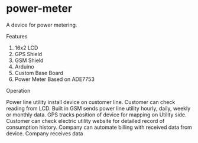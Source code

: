 power-meter
===========

A device for power metering.

Features
1. 16x2 LCD
2. GPS Shield 
3. GSM Shield
4. Arduino
5. Custom Base Board
6. Power Meter Based on ADE7753

Operation

Power line utility install device on customer line.
Customer can check reading from LCD.
Built in GSM sends power line utility hourly, daily, weekly or monthly data.
GPS tracks position of device for mapping on Utility side.
Customer can check electric utility website for detailed record of consumption history.
Company can automate billing with received data from device.
Company receives data 